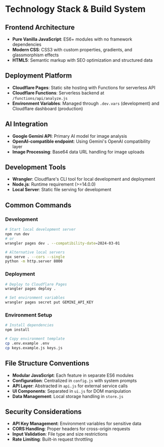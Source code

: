 # Technology Stack & Build System

## Frontend Architecture
- **Pure Vanilla JavaScript**: ES6+ modules with no framework dependencies
- **Modern CSS**: CSS3 with custom properties, gradients, and glassmorphism effects
- **HTML5**: Semantic markup with SEO optimization and structured data

## Deployment Platform
- **Cloudflare Pages**: Static site hosting with Functions for serverless API
- **Cloudflare Functions**: Serverless backend at `/functions/api/analyze.js`
- **Environment Variables**: Managed through `.dev.vars` (development) and Cloudflare dashboard (production)

## AI Integration
- **Google Gemini API**: Primary AI model for image analysis
- **OpenAI-compatible endpoint**: Using Gemini's OpenAI compatibility layer
- **Image Processing**: Base64 data URL handling for image uploads

## Development Tools
- **Wrangler**: Cloudflare's CLI tool for local development and deployment
- **Node.js**: Runtime requirement (>=14.0.0)
- **Local Server**: Static file serving for development

## Common Commands

### Development
```bash
# Start local development server
npm run dev
# or
wrangler pages dev . --compatibility-date=2024-03-01

# Alternative local servers
npx serve . --cors --single
python -m http.server 8000
```

### Deployment
```bash
# Deploy to Cloudflare Pages
wrangler pages deploy .

# Set environment variables
wrangler pages secret put GEMINI_API_KEY
```

### Environment Setup
```bash
# Install dependencies
npm install

# Copy environment template
cp .env.example .env
cp keys.example.js keys.js
```

## File Structure Conventions
- **Modular JavaScript**: Each feature in separate ES6 modules
- **Configuration**: Centralized in `config.js` with system prompts
- **API Layer**: Abstracted in `api.js` for external service calls
- **UI Components**: Separated in `ui.js` for DOM manipulation
- **Data Management**: Local storage handling in `store.js`

## Security Considerations
- **API Key Management**: Environment variables for sensitive data
- **CORS Handling**: Proper headers for cross-origin requests
- **Input Validation**: File type and size restrictions
- **Rate Limiting**: Built-in request throttling